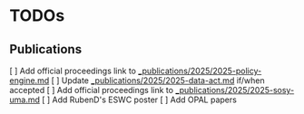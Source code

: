 # TODOs

## Publications
[ ] Add official proceedings link to [_publications/2025/2025-policy-engine.md](_publications/2025/2025-policy-engine.md)
[ ] Update [_publications/2025/2025-data-act.md](_publications/2025/2025-data-act.md) if/when accepted
[ ] Add official proceedings link to [_publications/2025/2025-sosy-uma.md](_publications/2025/2025-sosy-uma.md)
[ ] Add RubenD's ESWC poster
[ ] Add OPAL papers